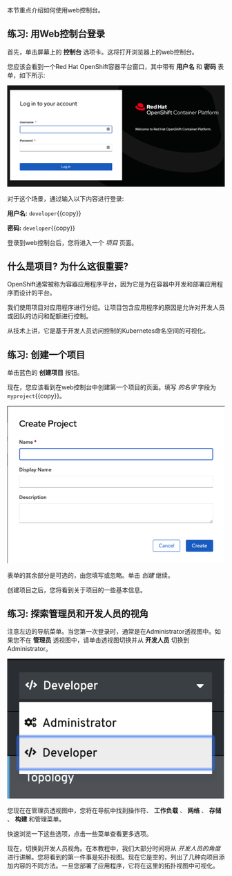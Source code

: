 本节重点介绍如何使用web控制台。

## 练习: 用Web控制台登录

首先，单击屏幕上的 **控制台** 选项卡。这将打开浏览器上的web控制台。

您应该会看到一个Red Hat OpenShift容器平台窗口，其中带有 **用户名** 和 **密码** 表单，如下所示:

![OpenShift Web Console](../../assets/introduction/getting-started-44/2ocp-login.png)

对于这个场景，通过输入以下内容进行登录:

 **用户名:** ``developer``{{copy}}

 **密码:** ``developer``{{copy}}

登录到web控制台后，您将进入一个 _项目_ 页面。

## 什么是项目? 为什么这很重要?

OpenShift通常被称为容器应用程序平台，因为它是为在容器中开发和部署应用程序而设计的平台。

我们使用项目对应用程序进行分组。让项目包含应用程序的原因是允许对开发人员或团队的访问和配额进行控制。

从技术上讲，它是基于开发人员访问控制的Kubernetes命名空间的可视化。

## 练习: 创建一个项目

单击蓝色的 **创建项目** 按钮。

现在，您应该看到在web控制台中创建第一个项目的页面。填写 _的名字_ 字段为``myproject``{{copy}}。

![Create Project](../../assets/introduction/getting-started-44/2create-project.png)

表单的其余部分是可选的，由您填写或忽略。单击 _创建_ 继续。

创建项目之后，您将看到关于项目的一些基本信息。

## 练习: 探索管理员和开发人员的视角

注意左边的导航菜单。当您第一次登录时，通常是在Administrator透视图中。如果您不在 **管理员** 透视图中，请单击透视图切换并从 **开发人员** 切换到Administrator。

![Perspective Toggle](../../assets/introduction/getting-started-44/2perspective.png)

您现在在管理员透视图中，您将在导航中找到操作符、 **工作负载** 、 **网络** 、 **存储** 、 **构建** 和管理菜单。

快速浏览一下这些选项，点击一些菜单查看更多选项。

现在，切换到开发人员视角。在本教程中，我们大部分时间将从 _开发人员的角度_ 进行讲解。您将看到的第一件事是拓扑视图。现在它是空的，列出了几种向项目添加内容的不同方法。一旦您部署了应用程序，它将在这里的拓扑视图中可视化。